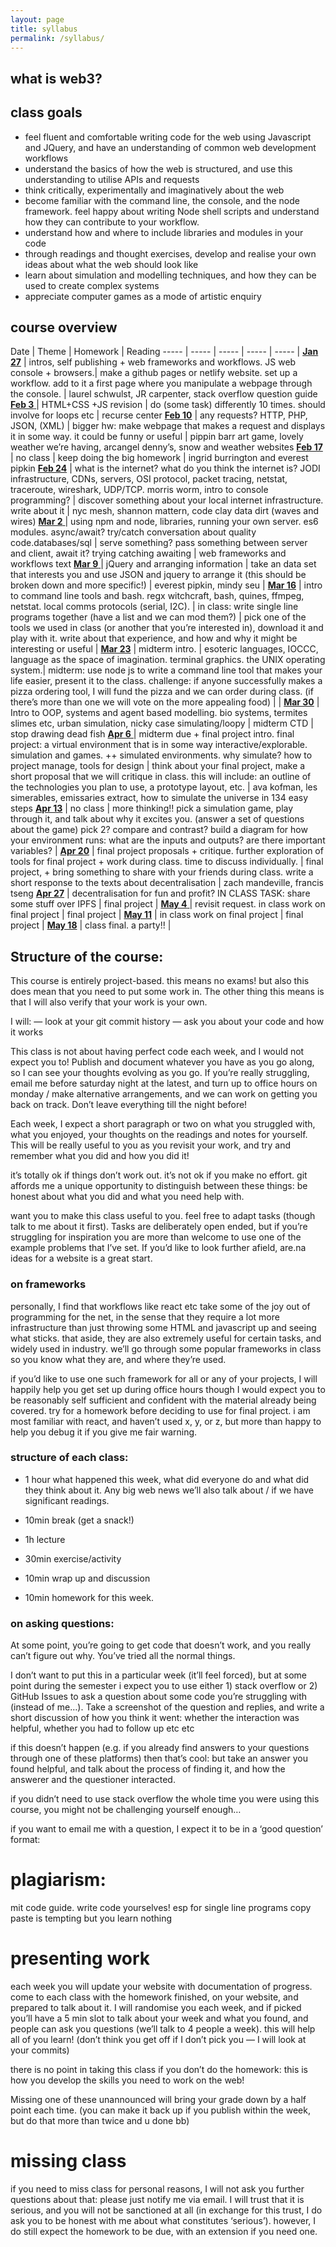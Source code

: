 ```yaml
---
layout: page
title: syllabus
permalink: /syllabus/
---
```


## what is web3?


## class goals

* feel fluent and comfortable writing code for the web using Javascript and JQuery, and have an understanding of common web development workflows
* understand the basics of how the web is structured, and use this understanding to utilise APIs and requests
* think critically, experimentally and imaginatively about the web
* become familiar with the command line, the console, and the node framework. feel happy about writing Node shell scripts and understand how they can contribute to your workflow.
* understand how and where to include libraries and modules in your code
* through readings and thought exercises, develop and realise your own ideas about what the web should look like
* learn about simulation and modelling techniques, and how they can be used to create complex systems
* appreciate computer games as a mode of artistic enquiry


## course overview

Date | Theme | Homework | Reading 
----- | ----- | ----- | ----- | ----- |
[**Jan 27**](../class1/index.html) | intros, self publishing + web frameworks and workflows. JS web console + browsers.| make a github pages or netlify website. set up a workflow. add to it a first page where you manipulate a webpage through the console. | laurel schwulst, JR carpenter, stack overflow question guide 
[**Feb 3** ](../class2/index.html)| HTML+CSS +JS revision | do (some task) differently 10 times. should involve for loops etc | recurse center 
[**Feb 10**](../class3/index.html) | any requests? HTTP, PHP, JSON, (XML) | bigger hw: make webpage that makes a request and displays it in some way. it could be funny or useful | pippin barr art game, lovely weather we’re having, arcangel denny’s, snow and weather websites 
[**Feb 17**](../noclass/index.html) | no class | keep doing the big homework | ingrid burrington and everest pipkin 
[**Feb 24**](../class4/index.html) | what is the internet? what do you think the internet is? JODI infrastructure, CDNs, servers, OSI protocol, packet tracing, netstat, traceroute, wireshark, UDP/TCP. morris worm, intro to console programming? | discover something about your local internet infrastructure. write about it | nyc mesh, shannon mattern, code clay data dirt (waves and wires)
[**Mar 2** ](../class5/index.html)| using npm and node, libraries, running your own server. es6 modules. async/await? try/catch conversation about quality code.databases/sql | serve something? pass something between server and client, await it? trying catching awaiting | web frameworks and workflows text
[**Mar 9** ](../class6/index.html)| jQuery and arranging information | take an data set that interests you and use JSON and  jquery to arrange it (this should be broken down and more specific!) | everest pipkin, mindy seu | 
[**Mar 16**](../class7/index.html) | intro to command line tools and bash. regx witchcraft, bash, quines, ffmpeg, netstat. local comms protocols (serial, I2C). | in class: write single line programs together (have a list and we can mod them?) | pick one of the tools we used in class (or another that you’re interested in), download it and play with it. write about that experience, and how and why it might be interesting or useful | 
[**Mar 23**](../class8/index.html) | midterm intro. | esoteric languages, IOCCC,  language as the space of imagination. terminal graphics. the UNIX operating system.| midterm: use node js to write a command line tool that makes your life easier, present it to the class. challenge: if anyone successfully makes a pizza ordering tool, I will fund the pizza and we can order during class. (if there’s more than one we will vote on the more appealing food) | | 
[**Mar 30**](../class9/index.html) | Intro to OOP, systems and agent based modelling. bio systems, termites slimes etc, urban simulation, nicky case simulating/loopy | midterm CTD | stop drawing dead fish
[**Apr 6** ](../class10/index.html)| midterm due + final project intro. final project: a virtual environment that is in some way interactive/explorable. simulation and games. ++ simulated environments. why simulate? how to project manage, tools for design | think about your final project, make a short proposal that we will critique in class. this will include: an outline of the technologies you plan to use, a prototype layout, etc. | ava kofman, les simerables, emissaries extract, how to simulate the universe in 134 easy steps
[**Apr 13**](../noclass/index.html) | no class | more thinking!!  pick a simulation game, play through it, and talk about why it excites you. (answer a set of questions about the game) pick 2? compare and contrast? build a diagram for how your environment runs: what are the inputs and outputs? are there important variables? | 
[**Apr 20**](../class11/index.html) | final project proposals + critique. further exploration of tools for final project + work during class. time to discuss individually. | final project, + bring something to share with your friends during class. write a short response to the texts about decentralisation | zach mandeville, francis tseng
[**Apr 27**](../class12/index.html) | decentralisation for fun and profit? IN CLASS TASK: share some stuff over IPFS | final project | 
[**May 4** ](../class13/index.html)| revisit request. in class work on final project | final project | 
[**May 11**](../class14/index.html) | in class work on final project | final project | 
[**May 18**](../class15/index.html) | class final. a party!! | 

## Structure of the course:
This course is entirely project-based. this means no exams! but also this does mean that you need to put some work in. The other thing this means is that I will also verify that your work is your own. 

I will:
— look at your git commit history
— ask you about your code and how it works

This class is not about having perfect code each week, and I would not expect you to! Publish and document whatever you have as you go along, so I can see your thoughts evolving as you go. If you’re really struggling, email me before saturday night at the latest, and turn up to office hours on monday / make alternative arrangements, and we can work on getting you back on track. Don’t leave everything till the night before!

Each week, I expect a short paragraph or two on what you struggled with, what you enjoyed, your thoughts on the readings and notes for yourself. This will be really useful to you as you revisit your work, and try and remember what you did and how you did it!

it’s totally ok if things don’t work out. it’s not ok if you make no effort. git affords me a unique opportunity to distinguish between these things: be honest about what you did and what you need help with. 

want you to make this class useful to you. feel free to adapt tasks (though talk to me about it first). Tasks are deliberately open ended, but if you’re struggling for inspiration you are more than welcome to use one of the example problems that I’ve set. If you’d like to look further afield, are.na ideas for a website is a great start.

### on frameworks

personally, I find that workflows like react etc take some of the joy out of programming for the net, in the sense that they require a lot more infrastructure than just throwing some HTML and javascript up and seeing what sticks. that aside, they are also extremely useful for certain tasks, and widely used in industry. we’ll go through some popular frameworks in class so you know what they are, and where they’re used.

if you’d like to use one such framework for all or any of your projects, I will happily help you get set up during office hours though I would expect you to be reasonably self sufficient and confident with the material already being covered. try for a homework before deciding to use for final project. i am most familiar with react, and haven’t used x, y, or z, but more than happy to help you debug it if you give me fair warning.

### structure of each class:
* 1 hour what happened this week, what did everyone do and what did they think about it. Any big web news we’ll also talk about / if we have significant readings.

* 10min break (get a snack!)

* 1h lecture

* 30min exercise/activity

* 10min wrap up and discussion

* 10min homework for this week.

### on asking questions:
At some point, you’re going to get code that doesn’t work, and you really can’t figure out why. You’ve tried all the normal things. 

I don’t want to put this in a particular week (it’ll feel forced), but at some point during the semester i expect you to use either 1) stack overflow or 2) GitHub Issues to ask a question about some code you’re struggling with (instead of me…). Take a screenshot of the question and replies, and write a short discussion of how you think it went: whether the interaction was helpful, whether you had to follow up etc etc

if this doesn’t happen (e.g. if you already find answers to your questions through one of these platforms) then that’s cool: but take an answer you found helpful, and talk about the process of finding it, and how the answerer and the questioner interacted.

if you didn’t need to use stack overflow the whole time you were using this course, you might not be challenging yourself enough…

if you want to email me with a question, I expect it to be in a ‘good question’ format: 

# plagiarism:
mit code guide. write code yourselves! esp for single line programs copy paste is tempting but you learn nothing

# presenting work
each week you will update your website with documentation of progress. come to each class with the homework finished, on your website, and prepared to talk about it. I will randomise you each week, and if picked you’ll have a 5 min slot to talk about your week and what you found, and people can ask you questions (we’ll talk to 4 people a week). this will help all of you learn! (don’t think you get off if I don’t pick you — I will look at your commits)

there is no point in taking this class if you don’t do the homework: this is how you develop the skills you need to work on the web!

Missing one of these unannounced will bring your grade down by a half point each time. (you can make it back up if you publish within the week, but do that more than twice and u done bb)

# missing class

if you need to miss class for personal reasons, I will not ask you further questions about that: please just notify me via email. I will trust that it is serious, and you will not be sanctioned at all (in exchange for this trust, I do ask you to be honest with me about what constitutes ‘serious’). however, I do still expect the homework to be due, with an extension if you need one.

